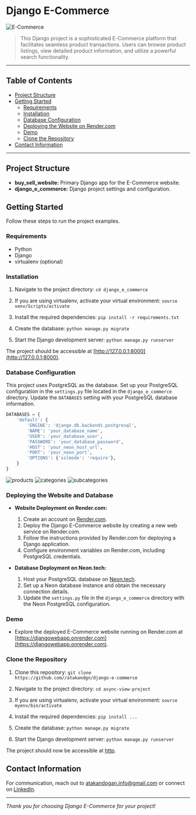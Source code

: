 # Django E-Commerce

![E-Commerce](https://github.com/atakandgn/django-e-commerce/assets/108396649/f2898d58-68cf-4612-b0c2-02efef357f79)

> This Django project is a sophisticated E-Commerce platform that facilitates seamless product transactions. Users can browse product listings, view detailed product information, and utilize a powerful search functionality.

---

## Table of Contents

- [Project Structure](#project-structure)
- [Getting Started](#getting-started)
  - [Requirements](#requirements)
  - [Installation](#installation)
  - [Database Configuration](#database-configuration)
  - [Deploying the Website on Render.com](#deploying-the-website-and-database)
  - [Demo](#demo)
  - [Clone the Repository](#clone-the-repository)
- [Contact Information](#contact-information)

---

## Project Structure

- **buy_sell_website:** Primary Django app for the E-Commerce website.
- **django_e_commerce:** Django project settings and configuration.

## Getting Started

Follow these steps to run the project examples.

### Requirements

- Python
- Django
- virtualenv (optional)

### Installation

1. Navigate to the project directory: `cd django_e_commerce`

2. If you are using virtualenv, activate your virtual environment: `source venv/Scripts/activate`

3. Install the required dependencies: `pip install -r requirements.txt`

4. Create the database: `python manage.py migrate`

5. Start the Django development server: `python manage.py runserver`

The project should be accessible at [http://127.0.0.1:8000](http://127.0.0.1:8000).

### Database Configuration

This project uses PostgreSQL as the database. Set up your PostgreSQL configuration in the `settings.py` file located in the `django_e_commerce` directory. Update the `DATABASES` setting with your PostgreSQL database information.

```python
DATABASES = {
    'default': {
        'ENGINE': 'django.db.backends.postgresql',
        'NAME': 'your_database_name',
        'USER': 'your_database_user',
        'PASSWORD': 'your_database_password',
        'HOST': 'your_neon_host_url',
        'PORT': 'your_neon_port',
        'OPTIONS': {'sslmode': 'require'},
    }
}
```
![products](https://github.com/atakandgn/django-e-commerce/assets/108396649/32707d00-9805-4258-bb64-63ef5e8e862c)
![categories](https://github.com/atakandgn/django-e-commerce/assets/108396649/5618cf34-cda3-4c18-aaa0-7b8ce4d7cfb3)
![subcategories](https://github.com/atakandgn/django-e-commerce/assets/108396649/25d7690e-27bf-46dc-885a-4bc2f3b333aa)


### Deploying the Website and Database

- **Website Deployment on Render.com:**
  1. Create an account on [Render.com](https://render.com).
  2. Deploy the Django E-Commerce website by creating a new web service on Render.com.
  3. Follow the instructions provided by Render.com for deploying a Django application.
  4. Configure environment variables on Render.com, including PostgreSQL credentials.

- **Database Deployment on Neon.tech:**
  1. Host your PostgreSQL database on [Neon.tech](https://console.neon.tech/app).
  2. Set up a Neon database instance and obtain the necessary connection details.
  3. Update the `settings.py` file in the `django_e_commerce` directory with the Neon PostgreSQL configuration.


### Demo

- Explore the deployed E-Commerce website running on Render.com at [https://djangowebapp.onrender.com](https://djangowebapp.onrender.com).

### Clone the Repository

1. Clone this repository: `git clone https://github.com//atakandgn/django-e-commerce`

2. Navigate to the project directory: `cd async-view-project`

3. If you are using virtualenv, activate your virtual environment: `source myenv/bin/activate`

4. Install the required dependencies: `pip install ...`

5. Create the database: `python manage.py migrate`

6. Start the Django development server: `python manage.py runserver`

The project should now be accessible at [http](http://127.0.0.1:8000).

## Contact Information

For communication, reach out to atakandogan.info@gmail.com or connect on [LinkedIn](https://www.linkedin.com/in/atakandoan/).

---

*Thank you for choosing Django E-Commerce for your project!*
